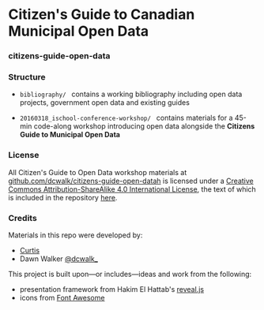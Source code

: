 # Citizen's Guide to Canadian Municipal Open Data
### citizens-guide-open-data

### Structure

* `bibliography/ ` contains a working bibliography including open data projects, government open data and existing guides

* `20160318_ischool-conference-workshop/ ` contains materials for a 45-min code-along workshop introducing open data alongside the __Citizens Guide to Municipal Open Data__

### License

All <span xmlns:dct="http://purl.org/dc/terms/" property="dct:title">Citizen's Guide to Open Data</span> workshop materials at <a xmlns:cc="http://creativecommons.org/ns#" href="https://github.com/dcwalk/citizens-guide-open-data/tree/master/20160318_ischool-conference-workshop" property="cc:attributionName" rel="cc:attributionURL">github.com/dcwalk/citizens-guide-open-datah</a> is licensed under a <a rel="license" href="http://creativecommons.org/licenses/by-sa/4.0/">Creative Commons Attribution-ShareAlike 4.0 International License</a>, the text of which is included in the repository [here](https://github.com/dcwalk/citizens-guide-open-data/blob/master/LICENSE.md).

### Credits

Materials in this repo were developed by:

* [Curtis](http://semaphore.utoronto.ca/people.php?p=248)
* Dawn Walker [@dcwalk_](https://twitter.com/dcwalk_)

This project is built upon—or includes—ideas and work from the following:

* presentation framework from Hakim El Hattab's [reveal.js](http://lab.hakim.se/reveal-js/#/)
* icons from [Font Awesome](http://fortawesome.github.io/)
